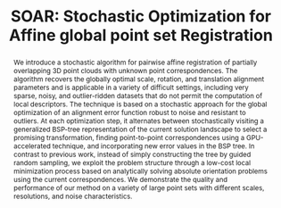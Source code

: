 ---
layout: publication

code: 2014-VMV-soar
title: "SOAR: Stochastic Optimization for Affine global point set Registration"
authors: Marco Agus, Enrico Gobbetti, Alberto Jaspe-Villanueva, Claudio Mura, and Renato Pajarola
year: 2014
type: Conference Paper
conference: Workshop on Vision, Modeling and Visualization, VMV'14
abstract: "We introduce a stochastic algorithm for pairwise affine registration of partially overlapping 3D point clouds with unknown point correspondences. The algorithm recovers the globally optimal scale, rotation, and translation alignment parameters and is applicable in a variety of difficult settings, including very sparse, noisy, and outlier-ridden datasets that do not permit the computation of local descriptors. The technique is based on a stochastic approach for the global optimization of an alignment error function robust to noise and resistant to outliers. At each optimization step, it alternates between stochastically visiting a generalized BSP-tree representation of the current solution landscape to select a promising transformation, finding point-to-point correspondences using a GPU-accelerated technique, and incorporating new error values in the BSP tree. In contrast to previous work, instead of simply constructing the tree by guided random sampling, we exploit the problem structure through a low-cost local minimization process based on analytically solving absolute orientation problems using the current correspondences. We demonstrate the quality and performance of our method on a variety of large point sets with different scales, resolutions, and noise characteristics."
projects: 
 - Point clouds
doi: 10.2312/vmv.20141282
links:
 - {name: CRS4 Website, url: "http://vic.crs4.it/vic/cgi-bin/bib-page.cgi?id=%27Agus:2014:SSO%27"}
youtube: FZJSfOIfwAI
bibtex: "@InProceedings{Agus:2014:SSO,
    author = {Marco Agus and Enrico Gobbetti and Alberto Jaspe-Villanueva and Claudio Mura and Renato Pajarola},
    title = {SOAR: Stochastic Optimization for Affine global point set Registration},
    booktitle = {Proc. 19th International Workshop on Vision, Modeling and Visualization (VMV)},
    pages = {103-110},
    month = {October},
    year = {2014},
    url = {http://vic.crs4.it/vic/cgi-bin/bib-page.cgi?id='Agus:2014:SSO'},
}" 

---
